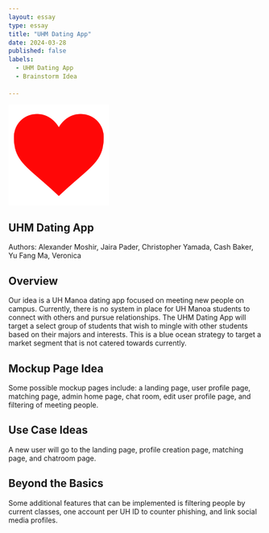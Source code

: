 ```yaml
---
layout: essay
type: essay
title: "UHM Dating App"
date: 2024-03-28
published: false
labels:
  - UHM Dating App
  - Brainstorm Idea

---
```


<img width="200px" class="rounded float-start pe-4" src="../img/heart.png">

## UHM Dating App

Authors: Alexander Moshir, Jaira Pader, Christopher Yamada, Cash Baker, Yu Fang Ma, Veronica 

## Overview

Our idea is a UH Manoa dating app focused on meeting new people on campus. Currently, there is no system in place for UH Manoa students to connect with others and pursue relationships. The UHM Dating App will target a select group of students that wish to mingle with other students based on their majors and interests. This is a blue ocean strategy to target a market segment that is not catered towards currently. 

## Mockup Page Idea
Some possible mockup pages include: a landing page, user profile page, matching page, admin home page, chat room, edit user profile page, and filtering of meeting people.

## Use Case Ideas
A new user will go to the landing page, profile creation page, matching page, and chatroom page. 

## Beyond the Basics
Some additional features that can be implemented is filtering people by current classes, one account per UH ID to counter phishing, and link social media profiles.
